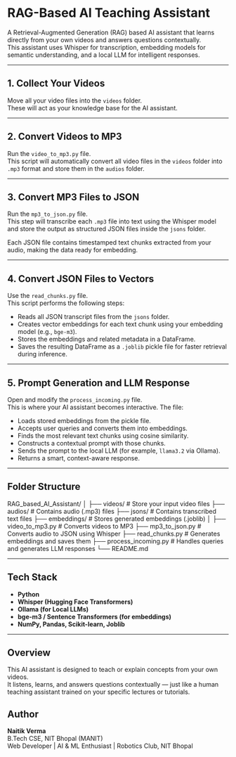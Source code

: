# RAG-Based AI Teaching Assistant

A Retrieval-Augmented Generation (RAG) based AI assistant that learns directly from your own videos and answers questions contextually.  
This assistant uses Whisper for transcription, embedding models for semantic understanding, and a local LLM for intelligent responses.

---

## 1. Collect Your Videos
Move all your video files into the `videos` folder.  
These will act as your knowledge base for the AI assistant.

---

## 2. Convert Videos to MP3
Run the `video_to_mp3.py` file.  
This script will automatically convert all video files in the `videos` folder into `.mp3` format and store them in the `audios` folder.

---

## 3. Convert MP3 Files to JSON
Run the `mp3_to_json.py` file.  
This step will transcribe each `.mp3` file into text using the Whisper model and store the output as structured JSON files inside the `jsons` folder.

Each JSON file contains timestamped text chunks extracted from your audio, making the data ready for embedding.

---

## 4. Convert JSON Files to Vectors
Use the `read_chunks.py` file.  
This script performs the following steps:
- Reads all JSON transcript files from the `jsons` folder.
- Creates vector embeddings for each text chunk using your embedding model (e.g., `bge-m3`).
- Stores the embeddings and related metadata in a DataFrame.
- Saves the resulting DataFrame as a `.joblib` pickle file for faster retrieval during inference.

---

## 5. Prompt Generation and LLM Response
Open and modify the `process_incoming.py` file.  
This is where your AI assistant becomes interactive. The file:
- Loads stored embeddings from the pickle file.
- Accepts user queries and converts them into embeddings.
- Finds the most relevant text chunks using cosine similarity.
- Constructs a contextual prompt with those chunks.
- Sends the prompt to the local LLM (for example, `llama3.2` via Ollama).
- Returns a smart, context-aware response.

---

## Folder Structure

RAG_based_AI_Assistant/
│
├── videos/ # Store your input video files
├── audios/ # Contains audio (.mp3) files
├── jsons/ # Contains transcribed text files
├── embeddings/ # Stores generated embeddings (.joblib)
│
├── video_to_mp3.py # Converts videos to MP3
├── mp3_to_json.py # Converts audio to JSON using Whisper
├── read_chunks.py # Generates embeddings and saves them
├── process_incoming.py # Handles queries and generates LLM responses
└── README.md   



---

## Tech Stack
- **Python**
- **Whisper (Hugging Face Transformers)**
- **Ollama (for Local LLMs)**
- **bge-m3 / Sentence Transformers (for embeddings)**
- **NumPy, Pandas, Scikit-learn, Joblib**

---

## Overview
This AI assistant is designed to teach or explain concepts from your own videos.  
It listens, learns, and answers questions contextually — just like a human teaching assistant trained on your specific lectures or tutorials.


## Author
**Naitik Verma**  
B.Tech CSE, NIT Bhopal (MANIT)  
Web Developer | AI & ML Enthusiast | Robotics Club, NIT Bhopal